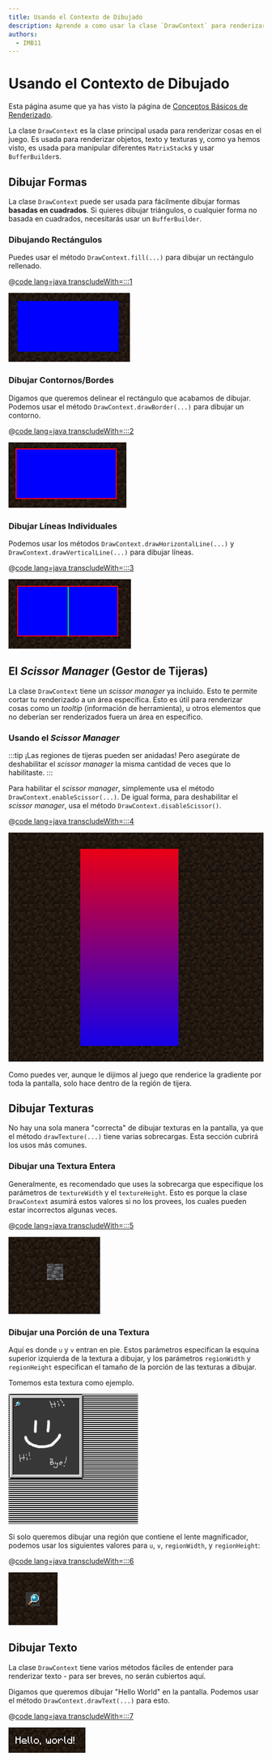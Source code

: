 ```yaml
---
title: Usando el Contexto de Dibujado
description: Aprende a como usar la clase `DrawContext` para renderizar varios objectos, texto y texturas.
authors:
  - IMB11
---
```


# Usando el Contexto de Dibujado

Esta página asume que ya has visto la página de [Conceptos Básicos de Renderizado](./basic-concepts).

La clase `DrawContext` es la clase principal usada para renderizar cosas en el juego. Es usada para renderizar objetos, texto y texturas y, como ya hemos visto, es usada para manipular diferentes `MatrixStack`s y usar `BufferBuilder`s.

## Dibujar Formas

La clase `DrawContext` puede ser usada para fácilmente dibujar formas **basadas en cuadrados**. Si quieres dibujar triángulos, o cualquier forma no basada en cuadrados, necesitarás usar un `BufferBuilder`.

### Dibujando Rectángulos

Puedes usar el método `DrawContext.fill(...)` para dibujar un rectángulo rellenado.

@[code lang=java transcludeWith=:::1](@/reference/1.21/src/client/java/com/example/docs/rendering/DrawContextExampleScreen.java)

![Un rectángulo](/assets/develop/rendering/draw-context-rectangle.png)

### Dibujar Contornos/Bordes

Digamos que queremos delinear el rectángulo que acabamos de dibujar. Podemos usar el método `DrawContext.drawBorder(...)` para dibujar un contorno.

@[code lang=java transcludeWith=:::2](@/reference/1.21/src/client/java/com/example/docs/rendering/DrawContextExampleScreen.java)

![Rectángulo con bordes](/assets/develop/rendering/draw-context-rectangle-border.png)

### Dibujar Líneas Individuales

Podemos usar los métodos `DrawContext.drawHorizontalLine(...)` y `DrawContext.drawVerticalLine(...)` para dibujar líneas.

@[code lang=java transcludeWith=:::3](@/reference/1.21/src/client/java/com/example/docs/rendering/DrawContextExampleScreen.java)

![Líneas](/assets/develop/rendering/draw-context-lines.png)

## El _Scissor Manager_ (Gestor de Tijeras)

La clase `DrawContext` tiene un _scissor manager_ ya incluido. Esto te permite cortar tu renderizado a un área específica. Esto es útil para renderizar cosas como un _tooltip_ (información de herramienta), u otros elementos que no deberían ser renderizados fuera un área en específico.

### Usando el _Scissor Manager_

:::tip
¡Las regiones de tijeras pueden ser anidadas! Pero asegúrate de deshabilitar el _scissor manager_ la misma cantidad de veces que lo habilitaste.
:::

Para habilitar el _scissor manager_, simplemente usa el método `DrawContext.enableScissor(...)`. De igual forma, para deshabilitar el _scissor manager_, usa el método `DrawContext.disableScissor()`.

@[code lang=java transcludeWith=:::4](@/reference/1.21/src/client/java/com/example/docs/rendering/DrawContextExampleScreen.java)

![Regiones de tijera en acción](/assets/develop/rendering/draw-context-scissor.png)

Como puedes ver, aunque le dijimos al juego que renderice la gradiente por toda la pantalla, solo hace dentro de la región de tijera.

## Dibujar Texturas

No hay una sola manera "correcta" de dibujar texturas en la pantalla, ya que el método `drawTexture(...)` tiene varias sobrecargas. Esta sección cubrirá los usos más comunes.

### Dibujar una Textura Entera

Generalmente, es recomendado que uses la sobrecarga que especifique los parámetros de `textureWidth` y el `textureHeight`. Esto es porque la clase `DrawContext` asumirá estos valores si no los provees, los cuales pueden estar incorrectos algunas veces.

@[code lang=java transcludeWith=:::5](@/reference/1.21/src/client/java/com/example/docs/rendering/DrawContextExampleScreen.java)

![Ejemplo de diubjar la textura entera](/assets/develop/rendering/draw-context-whole-texture.png)

### Dibujar una Porción de una Textura

Aquí es donde `u` y `v` entran en pie. Estos parámetros especifican la esquina superior izquierda de la textura a dibujar, y los parámetros `regionWidth` y `regionHeight` especifican el tamaño de la porción de las texturas a dibujar.

Tomemos esta textura como ejemplo.

![Textura del Libro de Recetas](/assets/develop/rendering/draw-context-recipe-book-background.png)

Si solo queremos dibujar una región que contiene el lente magnificador, podemos usar los siguientes valores para `u`, `v`, `regionWidth`, y `regionHeight`:

@[code lang=java transcludeWith=:::6](@/reference/1.21/src/client/java/com/example/docs/rendering/DrawContextExampleScreen.java)

![Región de Textura](/assets/develop/rendering/draw-context-region-texture.png)

## Dibujar Texto

La clase `DrawContext` tiene varios métodos fáciles de entender para renderizar texto - para ser breves, no serán cubiertos aquí.

Digamos que queremos dibujar "Hello World" en la pantalla. Podemos usar el método `DrawContext.drawText(...)` para esto.

@[code lang=java transcludeWith=:::7](@/reference/1.21/src/client/java/com/example/docs/rendering/DrawContextExampleScreen.java)

![Dibujar Texto](/assets/develop/rendering/draw-context-text.png)
